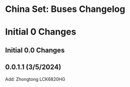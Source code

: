 China Set: Buses Changelog
===========================

# Initial 0 Changes

## Initial 0.0 Changes

0.0.1.1 (3/5/2024)
---------------------------
Add: Zhongtong LCK6820HG
